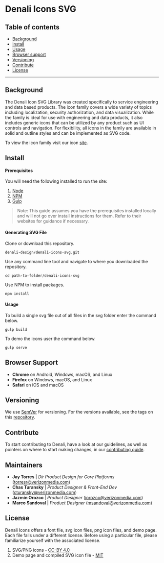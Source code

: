 # Denali Icons SVG

## Table of contents

- [Background](#background)
- [Install](#install)
- [Usage](#usage)
- [Browser support](#browser-support)
- [Versioning](#versioning)
- [Contribute](#contribute)
- [License](#license)

---

## Background

The Denali Icon SVG Library was created specifically to service engineering and data based products. The icon family covers a wide variety of topics including localization, security authorization, and data visualization. While the family is ideal for use with engineering and data products, it also includes generic icons that can be utilized by any product such as UI controls and navigation. For flexibility, all icons in the family are available in solid and outline styles and can be implemented as SVG code.

To view the icon family visit our icon [site](https://denali-design.github.io/denali-icons-svg/docs/).

## Install

#### Prerequisites

You will need the following installed to run the site:

1. [Node](https://nodejs.org/en/)
2. [NPM](https://www.npmjs.com/)
3. [Gulp](https://gulpjs.com/)

> Note: This guide assumes you have the prerequisites installed locally and will not go over install instructions for them. Refer to their websites for guidance if necessary.

#### Generating SVG File

Clone or download this repository.

```
denali-design/denali-icons-svg.git
```

Use any command line tool and navigate to where you downloaded the repository.

```
cd path-to-folder/denali-icons-svg
```

Use NPM to install packages.

```
npm install
```

#### Usage

To build a single svg file out of all files in the svg folder enter the command below.

```
gulp build
```

To demo the icons user the command below.

```
gulp serve
```

## Browser Support

- **Chrome** on Android, Windows, macOS, and Linux
- **Firefox** on Windows, macOS, and Linux
- **Safari** on iOS and macOS

## Versioning

We use [SemVer](http://semver.org/) for versioning. For the versions available, see the tags on this [repository](https://github.com/denali-design/denali-icons-svg/tags).

## Contribute

To start contributing to Denali, have a look at our guidelines, as well as pointers on where to start making changes, in our [contributing guide](https://github.com/denali-design/denali-icons-svg/blob/master/CONTRIBUTE.md).

## Maintainers

- **Jay Torres** | _Dir Product Design for Core Platforms_ (torresr@verizonmedia.com)
- **Chas Turansky** | _Product Designer & Front-End Dev_ (cturansky@verizonmedia.com)
- **Jazmin Orozco** | _Product Designer_ (jorozco@verizonmedia.com)
- **Marco Sandoval** | _Product Designer_ (msandoval@verizonmedia.com)

## License

Denali Icons offers a font file, svg icon files, png icon files, and demo page. Each file falls under a different license. Before using a particular file, please familiarize yourself with the associated license.

1. SVG/PNG icons - [CC-BY 4.0](https://github.com/denali-design/denali-icon-font/licenses/CC-BY-4.0.md)
2. Demo page and compiled SVG icon file  - [MIT](https://github.com/denali-design/denali-icon-font/licenses/MIT.md)
